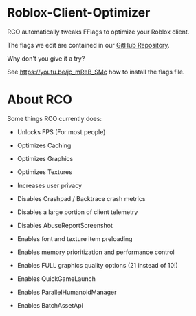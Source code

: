 # Roblox-Client-Optimizer

RCO automatically tweaks FFlags to optimize your Roblox client.

The flags we edit are contained in our [GitHub Repository](https://github.com/L8X/Roblox-Client-Optimizer/blob/main/ClientAppSettings.json).

Why don't you give it a try?



See https://youtu.be/jc_mReB_SMc how to install the flags file.




# About RCO

Some things RCO currently does:

- Unlocks FPS (For most people)

- Optimizes Caching

- Optimizes Graphics

- Optimizes Textures

- Increases user privacy

- Disables Crashpad / Backtrace crash metrics

- Disables a large portion of client telemetry

- Disables AbuseReportScreenshot

- Enables font and texture item preloading

- Enables memory prioritization and performance control

- Enables FULL graphics quality options (21 instead of 10!)

- Enables QuickGameLaunch

- Enables ParallelHumanoidManager

- Enables BatchAssetApi
